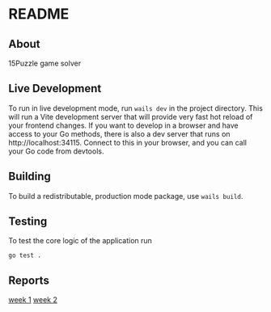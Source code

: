 # README

## About

15Puzzle game solver

## Live Development

To run in live development mode, run `wails dev` in the project directory. This will run a Vite development
server that will provide very fast hot reload of your frontend changes. If you want to develop in a browser
and have access to your Go methods, there is also a dev server that runs on http://localhost:34115. Connect
to this in your browser, and you can call your Go code from devtools.

## Building

To build a redistributable, production mode package, use `wails build`.


## Testing

To test the core logic of the application run
```terminal
go test . 
```

## Reports

[week 1](https://github.com/ferealqq/15GoFast/blob/main/documentation/weekly/week1.md)
[week 2](https://github.com/ferealqq/15GoFast/blob/main/documentation/weekly/week2.md)
